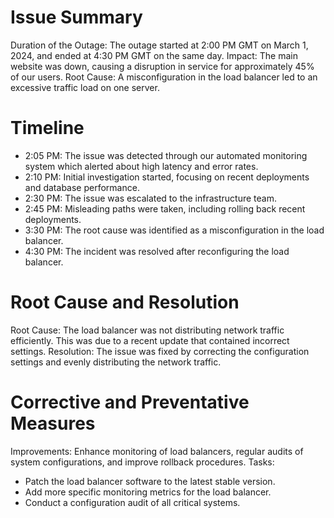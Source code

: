 <h1>Issue Summary</h1>

Duration of the Outage: The outage started at 2:00 PM GMT on March 1, 2024, and ended at 4:30 PM GMT on the same day.
Impact: The main website was down, causing a disruption in service for approximately 45% of our users.
Root Cause: A misconfiguration in the load balancer led to an excessive traffic load on one server.
<h1>Timeline</h1>
<ul>
<li>2:05 PM: The issue was detected through our automated monitoring system which alerted about high latency and error rates.</li>
<li>2:10 PM: Initial investigation started, focusing on recent deployments and database performance.</li>
<li>2:30 PM: The issue was escalated to the infrastructure team.</li>
<li>2:45 PM: Misleading paths were taken, including rolling back recent deployments.</li>
<li>3:30 PM: The root cause was identified as a misconfiguration in the load balancer.</li>
<li>4:30 PM: The incident was resolved after reconfiguring the load balancer.</li>
</ul>
  
<h1>Root Cause and Resolution</h1>

Root Cause: The load balancer was not distributing network traffic efficiently. This was due to a recent update that contained incorrect settings.
Resolution: The issue was fixed by correcting the configuration settings and evenly distributing the network traffic.
<h1>Corrective and Preventative Measures</h1>

Improvements: Enhance monitoring of load balancers, regular audits of system configurations, and improve rollback procedures.
Tasks:
<ul>
<li>Patch the load balancer software to the latest stable version.</li>
<li>Add more specific monitoring metrics for the load balancer.</li>
<li>Conduct a configuration audit of all critical systems.</li>
</ul>

